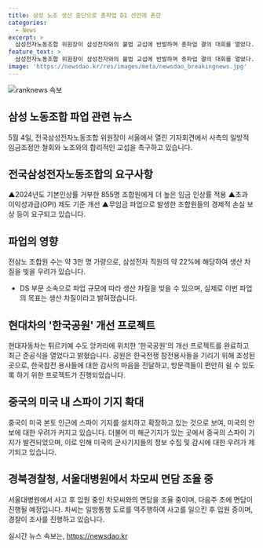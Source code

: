 ```yaml
---
title: 삼성 노조 생산 중단으로 총파업 D1 선언에 혼란
categories:
  - News
excerpt: >
  삼성전자노동조합 위원장이 삼성전자와의 불법 교섭에 반발하며 총파업 결의 대회를 열었다. 파업으로 인한 생산 중단 우려와 더불어, 노사 간 급격한 갈등이 증폭되고 있다. 또한 국민의힘 내에서도 당권 경쟁으로 인한 갈등이 비등하며, 현대차의 튀르키 한국공원 개선과 미국 중국 사이의 스파이 기지 갈등 등 역시 주목받고 있다. 경찰 관련하여 채상병 대대장과 김철문 경북청장의 갈등도 주목받고 있다. 추가 조사가 예정된 시청역 역주행 사고 사건 역시 이목을 끌고 있다.
feature_text: >
  삼성전자노동조합 위원장이 삼성전자와의 불법 교섭에 반발하며 총파업 결의 대회를 열었다. 파업으로 인한 생산 중단 우려와 더불어, 노사 간 급격한 갈등이 증폭되고 있다. 또한 국민의힘 내에서도 당권 경쟁으로 인한 갈등이 비등하며, 현대차의 튀르키 한국공원 개선과 미국 중국 사이의 스파이 기지 갈등 등 역시 주목받고 있다. 경찰 관련하여 채상병 대대장과 김철문 경북청장의 갈등도 주목받고 있다. 추가 조사가 예정된 시청역 역주행 사고 사건 역시 이목을 끌고 있다.
image: 'https://newsdao.kr/res/images/meta/newsdao_breakingnews.jpg'
---
```


<p><img src="https://newsdao.kr/res/images/meta/newsdao_breakingnews.jpg" alt="ranknews 속보" /></p>

<h2 data-ke-size="size26">삼성 노동조합 파업 관련 뉴스</h2>

<p data-ke-size="size16">5월 4일, 전국삼성전자노동조합 위원장이 서울에서 열린 기자회견에서 사측의 일방적 임금조정안 철회와 노조와의 합리적인 교섭을 촉구하고 있습니다.</p>

<h2 data-ke-size="size24">전국삼성전자노동조합의 요구사항</h2>

<p data-ke-size="size16">▲2024년도 기본인상률 거부한 855명 조합원에게 더 높은 임금 인상률 적용 ▲초과 이익성과급(OPI) 제도 기준 개선 ▲무임금 파업으로 발생한 조합원들의 경제적 손실 보상 등이 요구되고 있습니다.</p>

<h2 data-ke-size="size24">파업의 영향</h2>

<p data-ke-size="size16">전삼노 조합원 수는 약 3만 명 가량으로, 삼성전자 직원의 약 22%에 해당하여 생산 차질을 빚을 우려가 있습니다.</p>

<ul>
<li>DS 부문 소속으로 파업 규모에 따라 생산 차질을 빚을 수 있으며, 실제로 이번 파업의 목표는 생산 차질이라고 밝혀졌습니다.</li>
</ul>

<h2 data-ke-size="size24">현대차의 '한국공원' 개선 프로젝트</h2>

<p data-ke-size="size16">현대자동차는 튀르키예 수도 앙카라에 위치한 '한국공원'의 개선 프로젝트를 완료하고 최근 준공식을 열었다고 밝혔습니다. 공원은 한국전쟁 참전용사들을 기리기 위해 조성된 곳으로, 한국참전 용사들에 대한 감사의 마음을 전달하고, 방문객들이 편안히 쉴 수 있도록 하기 위한 프로젝트가 진행되었습니다.</p>

<h2 data-ke-size="size24">중국의 미국 내 스파이 기지 확대</h2>

<p data-ke-size="size16">중국이 미국 본토 인근에 스파이 기지를 설치하고 확장하고 있는 것으로 보여, 미국의 안보에 대한 우려가 커지고 있습니다. 더불어 미 해군기지가 있는 곳에서 중국의 스파이 기지가 발견되었으며, 이로 인해 미국의 군사기지들의 정보 수집 및 감시에 대한 우려가 제기되고 있습니다.</p>

<h2 data-ke-size="size24">경북경찰청, 서울대병원에서 차모씨 면담 조율 중</h2>

<p data-ke-size="size16">서울대병원에서 사고 후 입원 중인 차모씨와의 면담을 조율 중이며, 다음주 초에 면담이 진행될 예정입니다. 차씨는 일방통행 도로를 역주행하여 사고를 일으킨 후 입원 중이며, 경찰이 조사를 진행하고 있습니다.</p>
실시간 뉴스 속보는, <a href="https://newsdao.kr" rel="dofollow">https://newsdao.kr</a>


